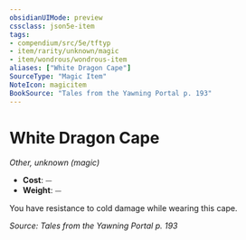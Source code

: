 ```yaml
---
obsidianUIMode: preview
cssclass: json5e-item
tags:
- compendium/src/5e/tftyp
- item/rarity/unknown/magic
- item/wondrous/wondrous-item
aliases: ["White Dragon Cape"]
SourceType: "Magic Item"
NoteIcon: magicitem
BookSource: "Tales from the Yawning Portal p. 193"
---
```

# White Dragon Cape
*Other, unknown (magic)*  

- **Cost**: ⏤
- **Weight**: ⏤

You have resistance to cold damage while wearing this cape.

*Source: Tales from the Yawning Portal p. 193*